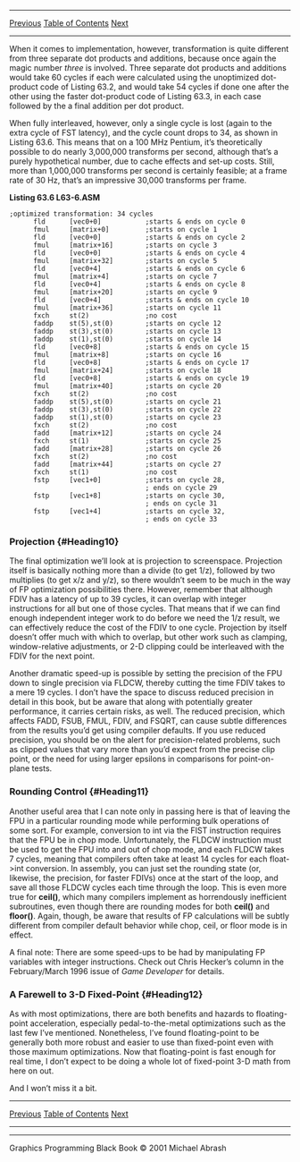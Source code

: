   ------------------------ --------------------------------- --------------------
  [Previous](63-03.html)   [Table of Contents](index.html)   [Next](64-01.html)
  ------------------------ --------------------------------- --------------------

When it comes to implementation, however, transformation is quite
different from three separate dot products and additions, because once
again the magic number *three* is involved. Three separate dot products
and additions would take 60 cycles if each were calculated using the
unoptimized dot-product code of Listing 63.2, and would take 54 cycles
if done one after the other using the faster dot-product code of Listing
63.3, in each case followed by the a final addition per dot product.

When fully interleaved, however, only a single cycle is lost (again to
the extra cycle of FST latency), and the cycle count drops to 34, as
shown in Listing 63.6. This means that on a 100 MHz Pentium, it’s
theoretically possible to do nearly 3,000,000 transforms per second,
although that’s a purely hypothetical number, due to cache effects and
set-up costs. Still, more than 1,000,000 transforms per second is
certainly feasible; at a frame rate of 30 Hz, that’s an impressive
30,000 transforms per frame.

**Listing 63.6 L63-6.ASM**

    ;optimized transformation: 34 cycles
          fld      [vec0+0]           ;starts & ends on cycle 0
          fmul     [matrix+0]         ;starts on cycle 1
          fld      [vec0+0]           ;starts & ends on cycle 2
          fmul     [matrix+16]        ;starts on cycle 3
          fld      [vec0+0]           ;starts & ends on cycle 4
          fmul     [matrix+32]        ;starts on cycle 5
          fld      [vec0+4]           ;starts & ends on cycle 6
          fmul     [matrix+4]         ;starts on cycle 7
          fld      [vec0+4]           ;starts & ends on cycle 8
          fmul     [matrix+20]        ;starts on cycle 9
          fld      [vec0+4]           ;starts & ends on cycle 10
          fmul     [matrix+36]        ;starts on cycle 11
          fxch     st(2)              ;no cost
          faddp    st(5),st(0)        ;starts on cycle 12
          faddp    st(3),st(0)        ;starts on cycle 13
          faddp    st(1),st(0)        ;starts on cycle 14
          fld      [vec0+8]           ;starts & ends on cycle 15
          fmul     [matrix+8]         ;starts on cycle 16
          fld      [vec0+8]           ;starts & ends on cycle 17
          fmul     [matrix+24]        ;starts on cycle 18
          fld      [vec0+8]           ;starts & ends on cycle 19
          fmul     [matrix+40]        ;starts on cycle 20
          fxch     st(2)              ;no cost
          faddp    st(5),st(0)        ;starts on cycle 21
          faddp    st(3),st(0)        ;starts on cycle 22
          faddp    st(1),st(0)        ;starts on cycle 23
          fxch     st(2)              ;no cost
          fadd     [matrix+12]        ;starts on cycle 24
          fxch     st(1)              ;starts on cycle 25
          fadd     [matrix+28]        ;starts on cycle 26
          fxch     st(2)              ;no cost
          fadd     [matrix+44]        ;starts on cycle 27
          fxch     st(1)              ;no cost
          fstp     [vec1+0]           ;starts on cycle 28,
                                      ; ends on cycle 29
          fstp     [vec1+8]           ;starts on cycle 30,
                                      ; ends on cycle 31
          fstp     [vec1+4]           ;starts on cycle 32,
                                      ; ends on cycle 33

### Projection {#Heading10}

The final optimization we’ll look at is projection to screenspace.
Projection itself is basically nothing more than a divide (to get 1/z),
followed by two multiplies (to get x/z and y/z), so there wouldn’t seem
to be much in the way of FP optimization possibilities there. However,
remember that although FDIV has a latency of up to 39 cycles, it can
overlap with integer instructions for all but one of those cycles. That
means that if we can find enough independent integer work to do before
we need the 1/z result, we can effectively reduce the cost of the FDIV
to one cycle. Projection by itself doesn’t offer much with which to
overlap, but other work such as clamping, window-relative adjustments,
or 2-D clipping could be interleaved with the FDIV for the next point.

Another dramatic speed-up is possible by setting the precision of the
FPU down to single precision via FLDCW, thereby cutting the time FDIV
takes to a mere 19 cycles. I don’t have the space to discuss reduced
precision in detail in this book, but be aware that along with
potentially greater performance, it carries certain risks, as well. The
reduced precision, which affects FADD, FSUB, FMUL, FDIV, and FSQRT, can
cause subtle differences from the results you’d get using compiler
defaults. If you use reduced precision, you should be on the alert for
precision-related problems, such as clipped values that vary more than
you’d expect from the precise clip point, or the need for using larger
epsilons in comparisons for point-on-plane tests.

### Rounding Control {#Heading11}

Another useful area that I can note only in passing here is that of
leaving the FPU in a particular rounding mode while performing bulk
operations of some sort. For example, conversion to int via the FIST
instruction requires that the FPU be in chop mode. Unfortunately, the
FLDCW instruction must be used to get the FPU into and out of chop mode,
and each FLDCW takes 7 cycles, meaning that compilers often take at
least 14 cycles for each float-\>int conversion. In assembly, you can
just set the rounding state (or, likewise, the precision, for faster
FDIVs) once at the start of the loop, and save all those FLDCW cycles
each time through the loop. This is even more true for **ceil()**, which
many compilers implement as horrendously inefficient subroutines, even
though there are rounding modes for both **ceil()** and **floor()**.
Again, though, be aware that results of FP calculations will be subtly
different from compiler default behavior while chop, ceil, or floor mode
is in effect.

A final note: There are some speed-ups to be had by manipulating FP
variables with integer instructions. Check out Chris Hecker’s column in
the February/March 1996 issue of *Game Developer* for details.

### A Farewell to 3-D Fixed-Point {#Heading12}

As with most optimizations, there are both benefits and hazards to
floating-point acceleration, especially pedal-to-the-metal optimizations
such as the last few I’ve mentioned. Nonetheless, I’ve found
floating-point to be generally both more robust and easier to use than
fixed-point even with those maximum optimizations. Now that
floating-point is fast enough for real time, I don’t expect to be doing
a whole lot of fixed-point 3-D math from here on out.

And I won’t miss it a bit.

  ------------------------ --------------------------------- --------------------
  [Previous](63-03.html)   [Table of Contents](index.html)   [Next](64-01.html)
  ------------------------ --------------------------------- --------------------

* * * * *

Graphics Programming Black Book © 2001 Michael Abrash
